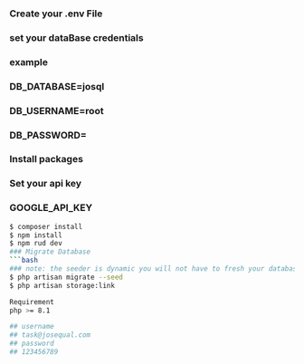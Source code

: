 ### Create your .env File
### set your dataBase credentials
### example 
### DB_DATABASE=josql
### DB_USERNAME=root
### DB_PASSWORD=
### Install packages
### Set your api key
### GOOGLE_API_KEY
```bash
$ composer install
$ npm install
$ npm rud dev
### Migrate Database
```bash
### note: the seeder is dynamic you will not have to fresh your database
$ php artisan migrate --seed
$ php artisan storage:link

Requirement 
php >= 8.1

## username
## task@josequal.com
## password 
## 123456789
